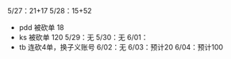 
5/27：21+17
5/28：15+52
- pdd 被砍单 18
- ks 被砍单 120
5/29：无
5/30：无
6/01：
- tb 连砍4单，换子义账号
6/02：无
6/03：预计20
6/04：预计100